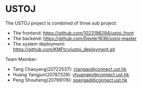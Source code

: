 # USTOJ

The USTOJ project is combined of three sub project:

- The frontend: https://github.com/1023198294/ustoj_front
- The backend: https://github.com/Dexter1636/ustoj-master
- The system deployment: https://github.com/KMFtcy/ustoj_deployment.git

Team Member:

- Tang Chaoyang(20722537): ctangao@connect.ust.hk
- Huang Yangjun(20787329): yhuangey@connect.ust.hk
- Peng Shouheng(20799176): spengad@connect.ust.hk
